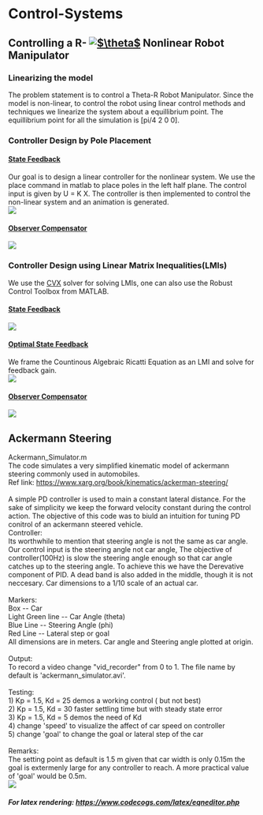 # Control-Systems
## Controlling a R- <a href="https://www.codecogs.com/eqnedit.php?latex=$\theta$" target="_blank"><img src="https://latex.codecogs.com/gif.latex?$\theta$" title="$\theta$" /></a> Nonlinear Robot Manipulator
### Linearizing the model
The problem statement is to control a Theta-R Robot Manipulator. Since the model is non-linear, to control the robot using linear control methods and techniques we linearize the system about a equillibrium point. The equillibrium point for all the simulation is [pi/4  2  0  0]. 

### Controller Design by Pole Placement
#### [State Feedback](../manav20/Control-Systems/StateFeedback_1.m)
Our goal is to design a linear controller for the nonlinear system. We use the place command in matlab to place poles in the left half plane. The control input is given by U = K X. The controller is then implemented to control the non-linear system and an animation is generated. <br/>
![](demo/StateFeedback_1-gif.gif)
#### [Observer Compensator](../manav20/Control-Systems/ObserverControllerCompensator_1.m)
![](demo/ObserverControllerCompensator_1-gif.gif)

### Controller Design using Linear Matrix Inequalities(LMIs)
We use the [CVX](http://cvxr.com/cvx/) solver for solving LMIs, one can also use the Robust Control Toolbox from MATLAB.
#### [State Feedback](../manav20/Control-Systems/LMI_StateFeedback_1.m)
![](demo/LMIStateFeedback_1-gif.gif)
#### [Optimal State Feedback](../manav20/Control-Systems/LMI_OptimalStateFeedback_1.m)
We frame the Countinous Algebraic Ricatti Equation as an LMI and solve for feedback gain. <br/>
![](demo/LMIOptimalStateFeedback_1-gif.gif)
#### [Observer Compensator](../manav20/Control-Systems/LMI_ObserverControllerCompensator_1.m)
![](demo/LMIObserverControllerCompensator.gif)

<!---
### Model Predictive Controller
#### State Feedback
#### Observer Compensator
--->


## Ackermann Steering<br/>
Ackermann_Simulator.m<br/>
The code simulates a very simplified kinematic model of ackermann steering commonly used in automobiles.<br />
Ref link: https://www.xarg.org/book/kinematics/ackerman-steering/<br /><br />
A simple PD controller is used to main a constant lateral distance. For the sake of simplicity we keep the forward velocity constant during the control action. The objective of this code was to biuld an intuition for tuning PD conitrol of an ackermann steered vehicle.<br />
Controller:<br /> Its worthwhile to mention that steering angle is not the same as car angle. Our control input is the steering angle not car angle, The objective of controller(100Hz) is slow the steering angle enough so that car angle catches up to the steering angle. To achieve this we have the Derevative component of PID. A dead band is also added in the middle, though it is not neccesary. Car dimensions to a 1/10 scale of an actual car.<br /><br />
Markers:<br /> Box -- Car<br /> Light Green line -- Car Angle (theta)<br /> Blue Line -- Steering Angle (phi)<br />Red Line -- Lateral step or goal<br /> All dimensions are in meters. Car angle and Steering angle plotted at origin.<br /><br /> 
Output:<br /> To record a video change "vid_recorder" from 0 to 1. The file name by default is 'ackermann_simulator.avi'.<br /><br />
Testing:<br />        1) Kp = 1.5, Kd = 25  demos a working control ( but not best)<br /> 2) Kp = 1.5, Kd = 30  faster settling time but with steady state error<br /> 3) Kp = 1.5, Kd = 5   demos the need of Kd<br /> 4) change 'speed' to visualize the affect of car speed on controller<br /> 5) change 'goal' to change the goal or lateral step of the car<br /><br />
Remarks:<br /> The setting point as default is 1.5 m given that car width is  only 0.15m the goal is extermenly large for any controller to reach. A more practical value of 'goal' would be 0.5m.<br /> 
![](demo/AckermannSimulation-gif.gif)
##### For latex rendering: https://www.codecogs.com/latex/eqneditor.php

